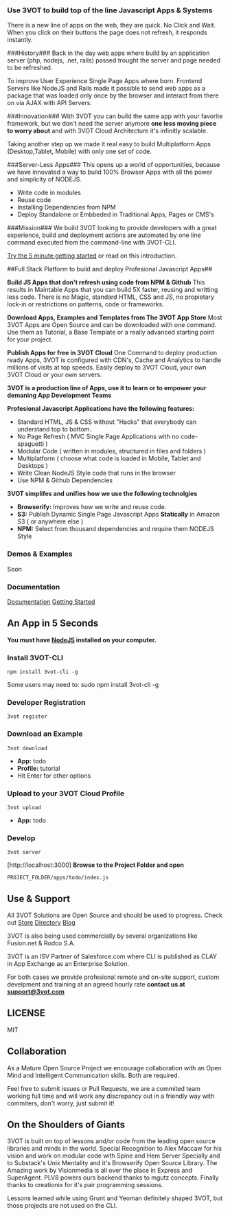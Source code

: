 ### Use 3VOT to build top of the line Javascript Apps & Systems ###

There is a new line of apps on the web, they are quick. No Click and Wait. When you click on their buttons the page does not refresh, it responds instantly.

###History###
Back in the day web apps where build by an application server (php, nodejs, .net, rails) passed trought the server and page needed to be refreshed. 

To improve User Experience Single Page Apps where born. Frontend Servers like NodeJS and Rails made it possible to send web apps as a package that was loaded only once by the browser and interact from there on via AJAX with API Servers.

###Innovation###
With 3VOT you can build the same app with your favorite framework, but we don't need the server anymore **one less moving piece to worry about** and with 3VOT Cloud Architecture it's infinitly scalable.

Taking another step up we made it real easy to build Multiplatform Apps (Desktop,Tablet, Mobile) with only one set of code. 

###Server-Less Apps###
This opens up a world of opportunities, because we have innovated a way to build 100% Browser Apps with all the power and simplicity of NODEJS.
* Write code in modules
* Reuse code
* Installing Dependencies from NPM
* Deploy Standalone or Embbeded in Traditional Apps, Pages or CMS's

###Mission###
We build 3VOT looking to provide developers with a great experience, build and deployment actions are automated by one line command executed from the command-line with 3VOT-CLI.

[Try the 5 minute getting started](https://github.com/3vot/3vot-cli/wiki/Getting-Started) or read on this introduction.

##Full Stack Platform to build and deploy Profesional Javascript Apps##

**Build JS Apps that don't refresh using code from NPM & Github**
This results in Maintable Apps that you can build 5X faster, reusing and writting less code. There is no Magic, standard HTML, CSS and JS, no propietary lock-in or restrictions on patterns, code or frameworks.

**Download Apps, Examples and Templates from The 3VOT App Store**
Most 3VOT Apps are Open Source and can be downloaded with one command. Use them as Tutorial, a Base Template or a really advanced starting point for your project.

**Publish Apps for free in 3VOT Cloud**
One Command to deploy production ready Apps, 3VOT is configured with CDN's, Cache and Analytics to handle millions of visits at top speeds. Easily deploy to 3VOT Cloud, your own 3VOT Cloud or your own servers.

**3VOT is a production line of Apps, use it to learn or to empower your demaning App Development Teams**

**Profesional Javascript Applications have the following features:**
* Standard HTML, JS & CSS without "Hacks" that everybody can understand top to bottom.
* No Page Refresh ( MVC Single Page Applications with no code-spaguetti )
* Modular Code ( written in modules, structured in files and folders )
* Multiplatform ( choose what code is loaded in Mobile, Tablet and Desktops  )
* Write Clean NodeJS Style code that runs in the browser
* Use NPM & Github Dependencies

**3VOT simplifes and unifies how we use the following technolgies**
* **Browserify:** Improves how we write and reuse code.
* **S3:** Publish Dynamic Single Page Javascript Apps **Statically** in Amazon S3 ( or anywhere else )
* **NPM:** Select from thousand dependencies and require them NODEJS Style

### Demos & Examples
Soon

### Documentation
[Documentation](https://github.com/3vot/3vot-cli/wiki)
[Getting Started](https://github.com/3vot/3vot-cli/wiki/Getting-Started)


## An App in 5 Seconds ##

**You must have [NodeJS](nodejs.org) installed on your computer.**

### Install 3VOT-CLI
~~~
npm install 3vot-cli -g
~~~
Some users may need to: sudo npm install 3vot-cli -g

### Developer Registration
```
3vot register
```

### Download an Example

```
3vot download
```
* **App:** todo
* **Profile:** tutorial
* Hit Enter for other options

### Upload to your 3VOT Cloud Profile
```
3vot upload
```
* **App:** todo

### Develop
```
3vot server
```
[http://localhost:3000]
**Browse to the Project Folder and open**
```
PROJECT_FOLDER/apps/todo/index.js
```


## Use & Support  ##
All 3VOT Solutions are Open Source and should be used to progress. Check out [Store](3vot.com/3vot/store) [Directory](3vot.com/3vot/directory) [Blog](3vot.com/blog)

3VOT is also being used commercially by several organizations like Fusion.net & Rodco S.A.

3VOT is an ISV Partner of Salesforce.com where CLI is published as CLAY in App Exchange as an Enterprise Solution.

For both cases we provide profesional remote and on-site support, custom develpment and training at an agreed hourly rate **contact us at support@3vot.com**

## LICENSE ##
MIT 

## Collaboration  ##
As a Mature Open Source Project we encourage collaboration with an Open Mind and Intelligent Communication skills. Both are required.

Feel free to submit issues or Pull Requests, we are a commited team working full time and will work any discrepancy out in a friendly way with commiters, don't worry, just submit it!

## On the Shoulders of Giants ##

3VOT is built on top of lessons and/or code from the leading open source libraries and minds in the world. Special Recognition to Alex Maccaw for his vision and work on modular code with Spine and Hem Server Specially and to Substack's Unix Mentality and it's Browserify Open Source Library. The Amazing work by Visionmedia is all over the place in Express and SuperAgent. PLV8 powers ours backend thanks to mgutz concepts. Finally thanks to creationix for it's pair programming sessions.

Lessons learned while using Grunt and Yeoman definitely shaped 3VOT, but those projects are not used on the CLI.
